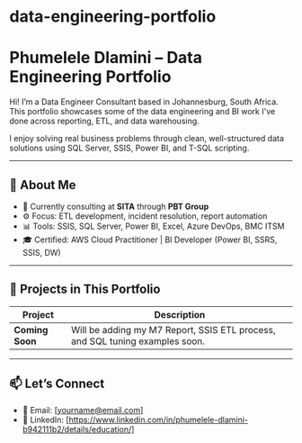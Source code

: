# data-engineering-portfolio

# Phumelele Dlamini – Data Engineering Portfolio

Hi! I’m a Data Engineer Consultant based in Johannesburg, South Africa.  
This portfolio showcases some of the data engineering and BI work I've done across reporting, ETL, and data warehousing.

I enjoy solving real business problems through clean, well-structured data solutions using SQL Server, SSIS, Power BI, and T-SQL scripting.

---

## 📌 About Me

- 💼 Currently consulting at **SITA** through **PBT Group**
- ⚙️ Focus: ETL development, incident resolution, report automation
- 📊 Tools: SSIS, SQL Server, Power BI, Excel, Azure DevOps, BMC ITSM
- 🎓 Certified: AWS Cloud Practitioner | BI Developer (Power BI, SSRS, SSIS, DW)

---

## 🔧 Projects in This Portfolio

| Project | Description |
|--------|-------------|
| **Coming Soon** | Will be adding my M7 Report, SSIS ETL process, and SQL tuning examples soon. |

---

## 📫 Let’s Connect

- 💌 Email: [yourname@email.com]
- 💼 LinkedIn: [https://www.linkedin.com/in/phumelele-dlamini-b942111b2/details/education/]

